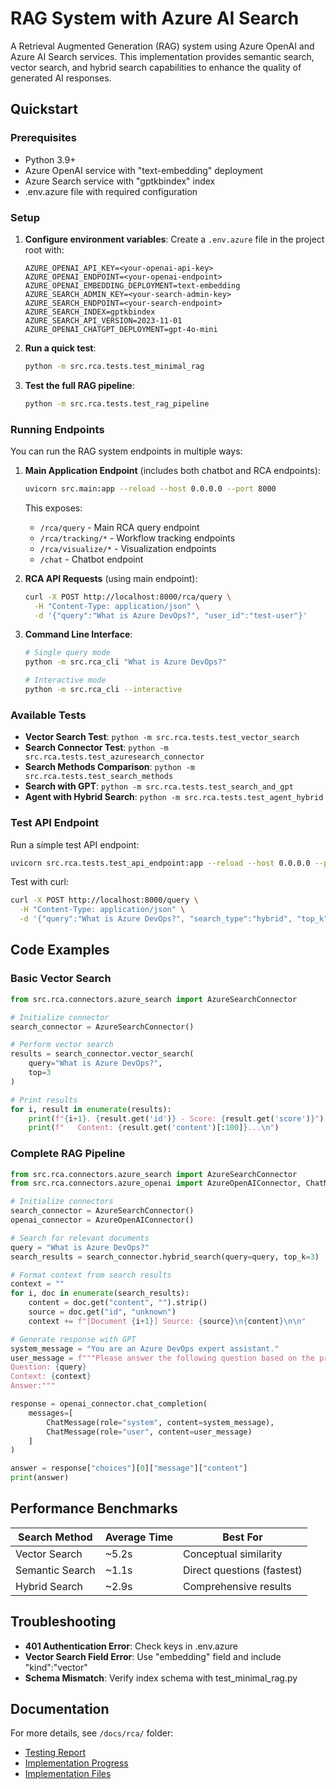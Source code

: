 # RAG System with Azure AI Search

A Retrieval Augmented Generation (RAG) system using Azure OpenAI and Azure AI Search services. This implementation provides semantic search, vector search, and hybrid search capabilities to enhance the quality of generated AI responses.

## Quickstart

### Prerequisites
- Python 3.9+
- Azure OpenAI service with "text-embedding" deployment
- Azure Search service with "gptkbindex" index
- .env.azure file with required configuration

### Setup

1. **Configure environment variables**:
   Create a `.env.azure` file in the project root with:
   ```
   AZURE_OPENAI_API_KEY=<your-openai-api-key>
   AZURE_OPENAI_ENDPOINT=<your-openai-endpoint>
   AZURE_OPENAI_EMBEDDING_DEPLOYMENT=text-embedding
   AZURE_SEARCH_ADMIN_KEY=<your-search-admin-key>
   AZURE_SEARCH_ENDPOINT=<your-search-endpoint>
   AZURE_SEARCH_INDEX=gptkbindex
   AZURE_SEARCH_API_VERSION=2023-11-01
   AZURE_OPENAI_CHATGPT_DEPLOYMENT=gpt-4o-mini
   ```

2. **Run a quick test**:
   ```bash
   python -m src.rca.tests.test_minimal_rag
   ```

3. **Test the full RAG pipeline**:
   ```bash
   python -m src.rca.tests.test_rag_pipeline
   ```

### Running Endpoints

You can run the RAG system endpoints in multiple ways:

1. **Main Application Endpoint** (includes both chatbot and RCA endpoints):
   ```bash
   uvicorn src.main:app --reload --host 0.0.0.0 --port 8000
   ```
   This exposes:
   - `/rca/query` - Main RCA query endpoint
   - `/rca/tracking/*` - Workflow tracking endpoints
   - `/rca/visualize/*` - Visualization endpoints
   - `/chat` - Chatbot endpoint

2. **RCA API Requests** (using main endpoint):
   ```bash
   curl -X POST http://localhost:8000/rca/query \
     -H "Content-Type: application/json" \
     -d '{"query":"What is Azure DevOps?", "user_id":"test-user"}'
   ```

3. **Command Line Interface**:
   ```bash
   # Single query mode
   python -m src.rca_cli "What is Azure DevOps?"
   
   # Interactive mode
   python -m src.rca_cli --interactive
   ```

### Available Tests

- **Vector Search Test**: `python -m src.rca.tests.test_vector_search`
- **Search Connector Test**: `python -m src.rca.tests.test_azuresearch_connector`
- **Search Methods Comparison**: `python -m src.rca.tests.test_search_methods`
- **Search with GPT**: `python -m src.rca.tests.test_search_and_gpt`
- **Agent with Hybrid Search**: `python -m src.rca.tests.test_agent_hybrid`

### Test API Endpoint

Run a simple test API endpoint:
```bash
uvicorn src.rca.tests.test_api_endpoint:app --reload --host 0.0.0.0 --port 8000
```

Test with curl:
```bash
curl -X POST http://localhost:8000/query \
  -H "Content-Type: application/json" \
  -d '{"query":"What is Azure DevOps?", "search_type":"hybrid", "top_k":3}'
```

## Code Examples

### Basic Vector Search

```python
from src.rca.connectors.azure_search import AzureSearchConnector

# Initialize connector
search_connector = AzureSearchConnector()

# Perform vector search
results = search_connector.vector_search(
    query="What is Azure DevOps?",
    top=3
)

# Print results
for i, result in enumerate(results):
    print(f"{i+1}. {result.get('id')} - Score: {result.get('score')}")
    print(f"   Content: {result.get('content')[:100]}...\n")
```

### Complete RAG Pipeline

```python
from src.rca.connectors.azure_search import AzureSearchConnector
from src.rca.connectors.azure_openai import AzureOpenAIConnector, ChatMessage

# Initialize connectors
search_connector = AzureSearchConnector()
openai_connector = AzureOpenAIConnector()

# Search for relevant documents
query = "What is Azure DevOps?"
search_results = search_connector.hybrid_search(query=query, top_k=3)

# Format context from search results
context = ""
for i, doc in enumerate(search_results):
    content = doc.get("content", "").strip()
    source = doc.get("id", "unknown")
    context += f"[Document {i+1}] Source: {source}\n{content}\n\n"

# Generate response with GPT
system_message = "You are an Azure DevOps expert assistant."
user_message = f"""Please answer the following question based on the provided context:
Question: {query}
Context: {context}
Answer:"""

response = openai_connector.chat_completion(
    messages=[
        ChatMessage(role="system", content=system_message),
        ChatMessage(role="user", content=user_message)
    ]
)

answer = response["choices"][0]["message"]["content"]
print(answer)
```

## Performance Benchmarks

| Search Method | Average Time | Best For |
|---------------|--------------|----------|
| Vector Search | ~5.2s | Conceptual similarity |
| Semantic Search | ~1.1s | Direct questions (fastest) |
| Hybrid Search | ~2.9s | Comprehensive results |

## Troubleshooting

- **401 Authentication Error**: Check keys in .env.azure
- **Vector Search Field Error**: Use "embedding" field and include "kind":"vector"
- **Schema Mismatch**: Verify index schema with test_minimal_rag.py

## Documentation

For more details, see `/docs/rca/` folder:
- [Testing Report](../../docs/rca/testing_report.md)
- [Implementation Progress](../../docs/rca/implementation_progress.md)
- [Implementation Files](../../docs/rca/implementation_files.md) 